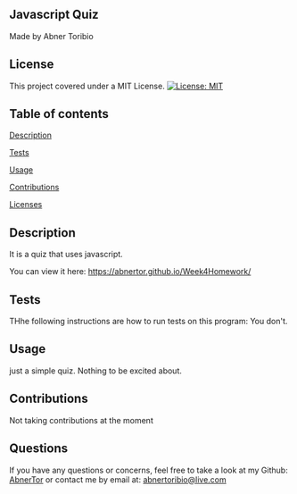 ## Javascript Quiz
Made by Abner Toribio


## License

This project covered under a MIT License. 
[![License: MIT](https://img.shields.io/badge/License-MIT-yellow.svg)](https://opensource.org/licenses/MIT)



## Table of contents 

[Description](#Description)

[Tests](#Tests)

[Usage](#Usage)

[Contributions](#Contributions)

[Licenses](#License) 



## Description

It is a quiz that uses javascript.

You can view it here: https://abnertor.github.io/Week4Homework/


## Tests

THhe following instructions are how to run tests on this program: You don't. 




## Usage 

just a simple quiz. Nothing to be excited about. 



## Contributions
Not taking contributions at the moment




## Questions

If you have any questions or concerns, feel free to take a look at my Github: [AbnerTor](https//github.com/AbnerTor) or contact me by email at: abnertoribio@live.com


